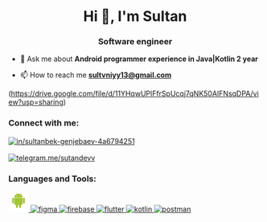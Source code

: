 ### <h1 align="center">Hi 👋, I'm Sultan</h1>
<h3 align="center">Software engineer</h3>

- 💬 Ask me about **Android programmer experience in Java|Kotlin 2 year**

- 📫 How to reach me **sultvniyy13@gmail.com**

(https://drive.google.com/file/d/11YHqwUPlFfrSpUcqj7qNK50AIFNsqDPA/view?usp=sharing)

<h3 align="left">Connect with me:</h3>
<p align="left">
  
<a href="https://www.linkedin.com/in/sultanbek-genjebaev-4a6794251/" target="blank"><img align="center" src="https://img.shields.io/badge/LinkedIn-black?style=for-the-badge&logo=LinkedIn&logoColor=white" alt="in/sultanbek-genjebaev-4a6794251" />
  </a>
</p>

<a href="https://telegram.me/sultandevv/" target="blank"> <img align="center" src="https://img.shields.io/badge/Telegram-black?style=for-the-badge&logo=Telegram&logoColor=white" alt="telegram.me/sutandevv" />
  </a>
</p>

<h3 align="left">Languages and Tools:</h3>
<p align="left"> <a href="https://developer.android.com" target="_blank" rel="noreferrer"> <img src="https://raw.githubusercontent.com/devicons/devicon/master/icons/android/android-original-wordmark.svg" alt="android" width="40" height="40"/> </a> <a href="https://www.figma.com/" target="_blank" rel="noreferrer"> <img src="https://www.vectorlogo.zone/logos/figma/figma-icon.svg" alt="figma" width="40" height="40"/> </a> <a href="https://firebase.google.com/" target="_blank" rel="noreferrer"> <img src="https://www.vectorlogo.zone/logos/firebase/firebase-icon.svg" alt="firebase" width="40" height="40"/> </a> <a href="https://flutter.dev" target="_blank" rel="noreferrer"> <img src="https://www.vectorlogo.zone/logos/flutterio/flutterio-icon.svg" alt="flutter" width="40" height="40"/> </a> <a href="https://kotlinlang.org" target="_blank" rel="noreferrer"> <img src="https://www.vectorlogo.zone/logos/kotlinlang/kotlinlang-icon.svg" alt="kotlin" width="40" height="40"/> </a> <a href="https://postman.com" target="_blank" rel="noreferrer"> <img src="https://www.vectorlogo.zone/logos/getpostman/getpostman-icon.svg" alt="postman" width="40" height="40"/> </a> </p>
